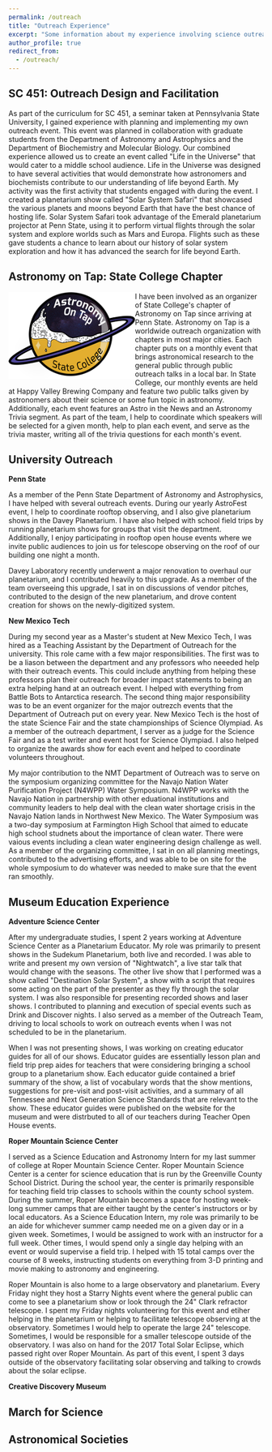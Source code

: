 ```yaml
---
permalink: /outreach
title: "Outreach Experience"
excerpt: "Some information about my experience involving science outreach."
author_profile: true
redirect_from: 
  - /outreach/
---
```


SC 451: Outreach Design and Facilitation
-----

As part of the curriculum for SC 451, a seminar taken at Pennsylvania State University, I gained experience with planning and implementing my own outreach event.
This event was planned in collaboration with graduate students from the Department of Astronomy and Astrophysics and the Department of Biochemistry and Molecular Biology.
Our combined experience allowed us to create an event called "Life in the Universe" that would cater to a middle school audience.
Life in the Universe was designed to have several activities that would demonstrate how astronomers and biochemists contribute to our understanding of life beyond Earth.
My activity was the first activity that students engaged with during the event.
I created a planetarium show called "Solar System Safari" that showcased the various planets and moons beyond Earth that have the best chance of hosting life.
Solar System Safari took advantage of the Emerald planetarium projector at Penn State, using it to perform virtual flights through the solar system and explore worlds such as Mars and Europa. 
Flights such as these gave students a chance to learn about our history of solar system exploration and how it has advanced the search for life beyond Earth.

Astronomy on Tap: State College Chapter
-----

<img align="left" src="/images/AOT Logo.png" alt="AOTSC Logo" width="250"/>
I have been involved as an organizer of State College's chapter of Astronomy on Tap since arriving at Penn State. Astronomy on Tap is a worldwide outreach organization with chapters in most major cities. Each chapter puts on a monthly event that brings astronomical research to the general public through public outreach talks in a local bar. In State College, our monthly events are held at Happy Valley Brewing Company and feature two public talks given by astronomers about their science or some fun topic in astronomy. Additionally, each event features an Astro in the News and an Astronomy Trivia segment. As part of the team, I help to coordinate which speakers will be selected for a given month, help to plan each event, and serve as the trivia master, writing all of the trivia questions for each month's event.

University Outreach
-----

**Penn State**

As a member of the Penn State Department of Astronomy and Astrophysics, I have helped with several outreach events. During our yearly AstroFest event, I help to coordinate rooftop observing, and I also give planetarium shows in the Davey Planetarium. I have also helped with school field trips by running planetarium shows for groups that visit the department. Additionally, I enjoy participating in rooftop open house events where we invite public audiences to join us for telescope observing on the roof of our building one night a month. 

Davey Laboratory recently underwent a major renovation to overhaul our planetarium, and I contributed heavily to this upgrade. As a member of the team overseeing this upgrade, I sat in on discussions of vendor pitches, contributed to the design of the new planetarium, and drove content creation for shows on the newly-digitized system. 

**New Mexico Tech**

During my second year as a Master's student at New Mexico Tech, I was hired as a Teaching Assistant by the Department of Outreach for the university. This role came with a few major responsibilities. The first was to be a liason between the department and any professors who neeeded help with their outreach events. This could include anything from helping these professors plan their outreach for broader impact statements to being an extra helping hand at an outreach event. I helped with everything from Battle Bots to Antarctica research. The second thing major responsibility was to be an event organizer for the major outrezch events that the Department of Outreach put on every year. New Mexico Tech is the host of the state Science Fair and the state championships of Science Olympiad. As a member of the outreach department, I server as a judge for the Science Fair and as a test writer and event host for Science Olympiad. I also helped to organize the awards show for each event and helped to coordinate volunteers throughout.

My major contribution to the NMT Department of Outreach was to serve on the symposium organizing committee for the Navajo Nation Water Purification Project (N4WPP) Water Symposium. N4WPP works with the Navajo Nation in partnership with other eduational institutions and community leaders to help deal with the clean water shortage crisis in the Navajo Nation lands in Northwest New Mexico. The Water Symposium was a two-day symposium at Farmington High School that aimed to educate high school studnets about the importance of clean water. There were vaious events including a clean water engineering design challenge as well. As a member of the organizing committee, I sat in on all planning meetings, contributed to the advertising efforts, and was able to be on site for the whole symposium to do whatever was needed to make sure that the event ran smoothly.


Museum Education Experience
-----

**Adventure Science Center**

After my undergraduate studies, I spent 2 years working at Adventure Science Center as a Planetarium Educator. My role was primarily to present shows in the Sudekum Planetarium, both live and recorded. I was able to write and present my own version of "Nightwatch", a live star talk that would change with the seasons. The other live show that I performed was a show called "Destination Solar System", a show with a script that requires some acting on the part of the presenter as they fly through the solar system. I was also responsible for presenting recorded shows and laser shows. I contributed to planning and execution of special events such as Drink and Discover nights. I also served as a member of the Outreach Team, driving to local schools to work on outreach events when I was not scheduled to be in the planetarium.

When I was not presenting shows, I was working on creating educator guides for all of our shows. Educator guides are essentially lesson plan and field trip prep aides for teachers that were considering bringing a school group to a planetarium show. Each educator guide contained a brief summary of the show, a list of vocabulary words that the show mentions, suggestions for pre-visit and post-visit activities, and a summary of all Tennessee and Next Generation Science Standards that are relevant to the show. These educator guides were published on the website for the museum and were distrbuted to all of our teachers during Teacher Open House events.

**Roper Mountain Science Center**

I served as a Science Education and Astronomy Intern for my last summer of college at Roper Mountain Science Center. Roper Mountain Science Center is a center for science education that is run by the Greenville County School District. During the school year, the center is primarily responsible for teaching field trip classes to schools within the county school system. During the summer, Roper Mountain becomes a space for hosting week-long summer camps that are either taught by the center's instructors or by local educators. As a Science Education Intern, my role was primarily to be an aide for whichever summer camp needed me on a given day or in a given week. Sometimes, I would be assigned to work with an instructor for a full week. Other times, I would spend only a single day helping with an event or would supervise a field trip. I helped with 15 total camps over the course of 8 weeks, instructing students on everything from 3-D printing and movie making to astronomy and engineering. 

Roper Mountain is also home to a large observatory and planetarium. Every Friday night they host a Starry Nights event where the general public can come to see a planetarium show or look through the 24" Clark refractor telescope. I spent my Friday nights volunteering for this event and etiher helping in the planetarium or helping to facilitate telescope observing at the observatory. Sometimes I would help to operate the large 24" telescope. Sometimes, I would be responsible for a smaller telescope outside of the observatory. I was also on hand for the 2017 Total Solar Eclipse, which passed right over Roper Mountain. As part of this event, I spent 3 days outside of the observatory facilitating solar observing and talking to crowds about the solar eclipse.

**Creative Discovery Museum**



March for Science
-----



Astronomical Societies
-----

